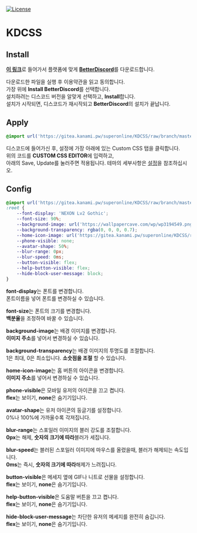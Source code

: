 [![License](http://img.shields.io/badge/license-MIT%20LICENSE-brightgreen.svg)](https://opensource.org/licenses/MIT)

# KDCSS

## Install
<p><strong><a href="https://github.com/BetterDiscord/Installer/releases/latest">이 링크</a></strong>로 들어가서 플랫폼에 맞게 <strong><a href="https://github.com/BetterDiscord/Installer/releases/latest">BetterDiscord</a></strong>를 다운로드합니다.</p>
다운로드한 파일을 실행 후 이용약관을 읽고 동의합니다.<br>
가장 위에 <strong>Install BetterDiscord</strong>를 선택합니다.<br>
설치하려는 디스코드 버전을 알맞게 선택하고, <strong>Install</strong>합니다.<br>
설치가 시작되면, 디스코드가 재시작되고 <strong>BetterDiscord</strong>의 설치가 끝납니다.

## Apply
```css
@import url('https://gitea.kanami.pw/superonline/KDCSS/raw/branch/master/kdcss.css');
```
디스코드에 들어가신 후, 설정에 가장 아래에 있는 Custom CSS 탭을 클릭합니다. <br>
위의 코드를 **CUSTOM CSS EDITOR**에 입력하고,  <br>
아래의 Save, Update를 눌러주면 적용됩니다.
테마의 세부사항은 <a href="#config">설정</a>을 참조하십시오.


## Config
```css
@import url('https://gitea.kanami.pw/superonline/KDCSS/raw/branch/master/kdcss.css');
:root {
    --font-display: 'NEXON Lv2 Gothic';
    --font-size: 90%;
    --background-image: url('https://wallpapercave.com/wp/wp3194549.png');
    --background-transparency: rgba(0, 0, 0, 0.7);
    --home-icon-image: url('https://gitea.kanami.pw/superonline/KDCSS/raw/branch/master/svg/discord.svg');
    --phone-visible: none;
    --avatar-shape: 50%;
    --blur-range: 0px;
    --blur-speed: 0ms;
    --button-visible: flex;
    --help-button-visible: flex;
    --hide-block-user-message: block;
}
```
<p><strong>font-display</strong>는 폰트를 변경합니다.<br>
    폰트이름을 넣어 폰트를 변경하실 수 있습니다.
    
<p><strong>font-size</strong>는 폰트의 크기를 변경합니다.<br>
    <strong>백분율</strong>을 조정하여 바꿀 수 있습니다.</p>
    
<p><strong>background-image</strong>는 배경 이미지를 변경합니다.<br>
    <strong>이미지 주소</strong>를 넣어서 변경하실 수 있습니다.</p>

<p><strong>background-transparency</strong>는 배경 이미지의 투명도를 조절합니다.<br>
    1은 최대, 0은 최소입니다. <strong>소숫점을 조절</strong> 할 수 있습니다.</p>

<p><strong>home-icon-image</strong>는 홈 버튼의 아이콘을 변경합니다.<br>
    <strong>이미지 주소</strong>를 넣어서 변경하실 수 있습니다.</p>

<p><strong>phone-visible</strong>은 모바일 유저의 아이콘을 끄고 켭니다.<br>
    <strong>flex</strong>는 보이기, <strong>none</strong>은 숨기기입니다.</p>

<p><strong>avatar-shape</strong>는 유저 아이콘의 둥글기를 설정합니다.<br>
    0%나 100%에 가까울수록 각져집니다.</p>
    
<p><strong>blur-range</strong>는 스포일러 이미지의 블러 강도를 조절합니다.<br>
    <strong>0px</strong>는 해제, <strong>숫자의 크기에 따라</strong>블러가 세집니다.</p>
    
<p><strong>blur-speed</strong>는 블러된 스포일러 이미지에 마우스를 올렸을때, 블러가 해제되는 속도입니다.<br>
    <strong>0ms</strong>는 즉시, <strong>숫자의 크기에 따라</strong>해제가 느려집니다.</p>
    
<p><strong>button-visible</strong>은 메세지 옆에 GIF나 니트로 선물을 설정합니다.<br>
    <strong>flex</strong>는 보이기, <strong>none</strong>은 숨기기입니다.</p>
    
<p><strong>help-button-visible</strong>은 도움말 버튼을 끄고 켭니다.<br>
    <strong>flex</strong>는 보이기, <strong>none</strong>은 숨기기입니다.</p>
    
<p><strong>hide-block-user-message</strong>는 차단한 유저의 메세지를 완전히 숨깁니다.<br>
    <strong>flex</strong>는 보이기, <strong>none</strong>은 숨기기입니다.</p>
